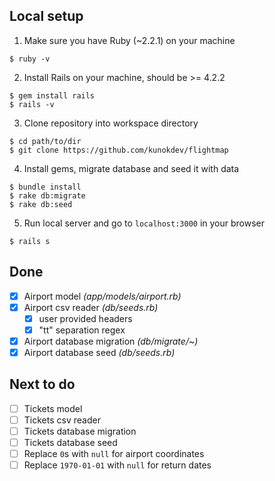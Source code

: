 ## Local setup

1. Make sure you have Ruby (~2.2.1) on your machine

  ```
  $ ruby -v
  ```

2. Install Rails on your machine, should be >= 4.2.2

  ```
  $ gem install rails
  $ rails -v
  ```

3.  Clone repository into workspace directory

  ```
  $ cd path/to/dir
  $ git clone https://github.com/kunokdev/flightmap
  ```

4. Install gems, migrate database and seed it with data

  ```
  $ bundle install
  $ rake db:migrate
  $ rake db:seed
  ```

5. Run local server and go to `localhost:3000` in your browser

  ```
  $ rails s
  ```

## Done

- [x] Airport model *(app/models/airport.rb)*
- [x] Airport csv reader *(db/seeds.rb)*
  - [x] user provided headers
  - [x] "tt" separation regex
- [x] Airport database migration *(db/migrate/~)*
- [x] Airport database seed *(db/seeds.rb)*

## Next to do
- [ ] Tickets model
- [ ] Tickets csv reader
- [ ] Tickets database migration
- [ ] Tickets database seed
- [ ] Replace `0`s with `null` for airport coordinates
- [ ] Replace `1970-01-01` with `null` for return dates
